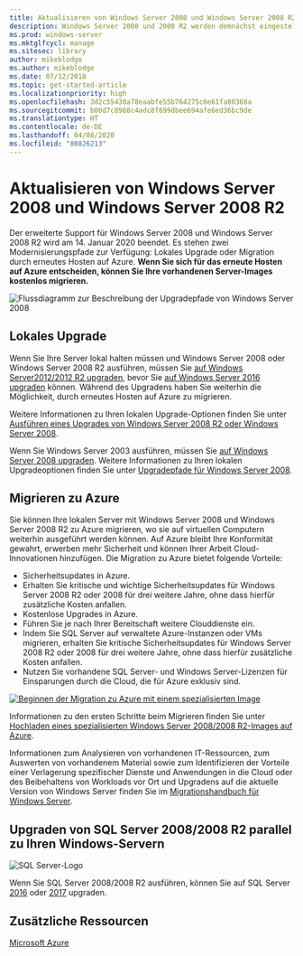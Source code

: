 ```yaml
---
title: Aktualisieren von Windows Server 2008 und Windows Server 2008 R2
description: Windows Server 2008 und 2008 R2 werden demnächst eingestellt. Erfahren Sie, wie Sie sie lokal aktualisieren oder auf Azure erneut hosten können.
ms.prod: windows-server
ms.mktglfcycl: manage
ms.sitesec: library
author: mikeblodge
ms.author: mikeblodge
ms.date: 07/12/2018
ms.topic: get-started-article
ms.localizationpriority: high
ms.openlocfilehash: 3d2c55430a78eaabfe55b764275c6e61fa80368a
ms.sourcegitcommit: b00d7c8968c4adc8f699dbee694afe6ed36bc9de
ms.translationtype: HT
ms.contentlocale: de-DE
ms.lasthandoff: 04/08/2020
ms.locfileid: "80826213"
---
```

# <a name="upgrade-windows-server-2008-and-windows-server-2008-r2"></a>Aktualisieren von Windows Server 2008 und Windows Server 2008 R2

Der erweiterte Support für Windows Server 2008 und Windows Server 2008 R2 wird am 14. Januar 2020 beendet. Es stehen zwei Modernisierungspfade zur Verfügung: Lokales Upgrade oder Migration durch erneutes Hosten auf Azure. **Wenn Sie sich für das erneute Hosten auf Azure entscheiden, können Sie Ihre vorhandenen Server-Images kostenlos migrieren.**

![Flussdiagramm zur Beschreibung der Upgradepfade von Windows Server 2008](media/WS08_upgrade_paths.png)


## <a name="on-premises-upgrade"></a>Lokales Upgrade
Wenn Sie Ihre Server lokal halten müssen und Windows Server 2008 oder Windows Server 2008 R2 ausführen, müssen Sie [auf Windows Server2012/2012 R2 upgraden](installation-and-upgrade.md#upgrading-to-windows-server-2012-r2), bevor Sie [auf Windows Server 2016 upgraden](installation-and-upgrade.md#upgrading-to-windows-server-2016) können. Während des Upgradens haben Sie weiterhin die Möglichkeit, durch erneutes Hosten auf Azure zu migrieren.

Weitere Informationen zu Ihren lokalen Upgrade-Optionen finden Sie unter [Ausführen eines Upgrades von Windows Server 2008 R2 oder Windows Server 2008](installation-and-upgrade.md#upgrading-from-windows-server-2008-r2-or-windows-server-2008).

Wenn Sie Windows Server 2003 ausführen, müssen Sie [auf Windows Server 2008 upgraden](https://docs.microsoft.com/previous-versions/windows/it-pro/windows-server-2008-R2-and-2008/ff972408(v%3dws.10)). Weitere Informationen zu Ihren lokalen Upgradeoptionen finden Sie unter [Upgradepfade für Windows Server 2008](https://docs.microsoft.com/previous-versions/windows/it-pro/windows-server-2008-R2-and-2008/dd979563(v=ws.10)).


## <a name="migrate-to-azure"></a>Migrieren zu Azure
Sie können Ihre lokalen Server mit Windows Server 2008 und Windows Server 2008 R2 zu Azure migrieren, wo sie auf virtuellen Computern weiterhin ausgeführt werden können. Auf Azure bleibt Ihre Konformität gewahrt, erwerben mehr Sicherheit und können Ihrer Arbeit Cloud-Innovationen hinzufügen. Die Migration zu Azure bietet folgende Vorteile:

- Sicherheitsupdates in Azure.
- Erhalten Sie kritische und wichtige Sicherheitsupdates für Windows Server 2008 R2 oder 2008 für drei weitere Jahre, ohne dass hierfür zusätzliche Kosten anfallen. 
- Kostenlose Upgrades in Azure.
- Führen Sie je nach Ihrer Bereitschaft weitere Clouddienste ein.
- Indem Sie SQL Server auf verwaltete Azure-Instanzen oder VMs migrieren, erhalten Sie kritische Sicherheitsupdates für Windows Server 2008 R2 oder 2008 für drei weitere Jahre, ohne dass hierfür zusätzliche Kosten anfallen. 
- Nutzen Sie vorhandene SQL Server- und Windows Server-Lizenzen für Einsparungen durch die Cloud, die für Azure exklusiv sind.

[![Beginnen der Migration zu Azure mit einem spezialisierten Image](./media/WS08-image-banner-small.png)](uploading-specialized-WS08-image-to-azure.md)

Informationen zu den ersten Schritte beim Migrieren finden Sie unter [Hochladen eines spezialisierten Windows Server 2008/2008 R2-Images auf Azure](uploading-specialized-WS08-image-to-azure.md).

Informationen zum Analysieren von vorhandenen IT-Ressourcen, zum Auswerten von vorhandenem Material sowie zum Identifizieren der Vorteile einer Verlagerung spezifischer Dienste und Anwendungen in die Cloud oder des Beibehaltens von Workloads vor Ort und Upgradens auf die aktuelle Version von Windows Server finden Sie im [Migrationshandbuch für Windows Server](https://go.microsoft.com/fwlink/?linkid=872689).

## <a name="upgrade-sql-server-20082008-r2-in-parallel-with-your-windows-servers"></a>Upgraden von SQL Server 2008/2008 R2 parallel zu Ihren Windows-Servern

![SQL Server-Logo](media/sqlr2.jpg)

Wenn Sie SQL Server 2008/2008 R2 ausführen, können Sie auf SQL Server [2016](https://docs.microsoft.com/sql/sql-server/sql-server-technical-documentation?view=sql-server-2016) oder [2017](https://docs.microsoft.com/sql/sql-server/sql-server-technical-documentation?view=sql-server-2017) upgraden.


## <a name="additional-resources"></a>Zusätzliche Ressourcen
[Microsoft Azure](https://docs.microsoft.com/azure/#pivot=products)